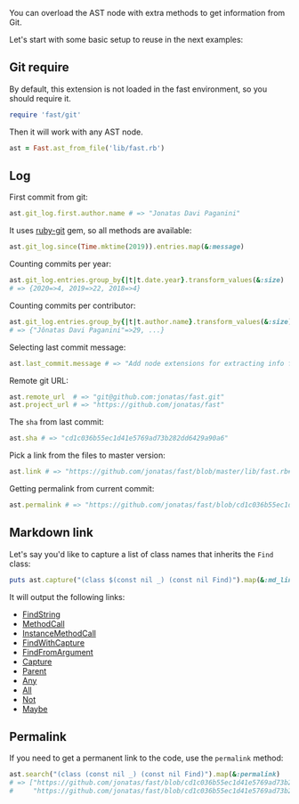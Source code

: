 
You can overload the AST node with extra methods to get information from Git.

Let's start with some basic setup to reuse in the next examples:

## Git require

By default, this extension is not loaded in the fast environment, so you should
require it.

```ruby
require 'fast/git'
```


Then it will work with any AST node.

```ruby
ast = Fast.ast_from_file('lib/fast.rb')
```

## Log

First commit from git:

```ruby
ast.git_log.first.author.name # => "Jonatas Davi Paganini"
```

It uses [ruby-git](https://github.com/ruby-git/ruby-git#examples) gem, so all
methods are available:

```ruby
ast.git_log.since(Time.mktime(2019)).entries.map(&:message)
```

Counting commits per year:

```ruby
ast.git_log.entries.group_by{|t|t.date.year}.transform_values(&:size)
# => {2020=>4, 2019=>22, 2018=>4}
```

Counting commits per contributor:

```ruby
ast.git_log.entries.group_by{|t|t.author.name}.transform_values(&:size)
# => {"Jônatas Davi Paganini"=>29, ...}
```

Selecting last commit message:

```ruby
ast.last_commit.message # => "Add node extensions for extracting info from git (#21)"
```

Remote git URL:

```ruby
ast.remote_url  # => "git@github.com:jonatas/fast.git"
ast.project_url # => "https://github.com/jonatas/fast"
```

The `sha` from last commit:

```ruby
ast.sha # => "cd1c036b55ec1d41e5769ad73b282dd6429a90a6"
```

Pick a link from the files to master version:

```ruby
ast.link # => "https://github.com/jonatas/fast/blob/master/lib/fast.rb#L3-L776"
```

Getting permalink from current commit:

```ruby
ast.permalink # => "https://github.com/jonatas/fast/blob/cd1c036b55ec1d41e5769ad73b282dd6429a90a6/lib/fast.rb#L3-L776"
```

## Markdown link

Let's say you'd like to capture a list of class names that inherits the `Find`
class:

```ruby
puts ast.capture("(class $(const nil _) (const nil Find)").map(&:md_link).join("\n* ")
```

It will output the following links:

* [FindString](https://github.com/jonatas/fast/blob/master/lib/fast.rb#L485)
* [MethodCall](https://github.com/jonatas/fast/blob/master/lib/fast.rb#L496)
* [InstanceMethodCall](https://github.com/jonatas/fast/blob/master/lib/fast.rb#L507)
* [FindWithCapture](https://github.com/jonatas/fast/blob/master/lib/fast.rb#L524)
* [FindFromArgument](https://github.com/jonatas/fast/blob/master/lib/fast.rb#L551)
* [Capture](https://github.com/jonatas/fast/blob/master/lib/fast.rb#L598)
* [Parent](https://github.com/jonatas/fast/blob/master/lib/fast.rb#L622)
* [Any](https://github.com/jonatas/fast/blob/master/lib/fast.rb#L636)
* [All](https://github.com/jonatas/fast/blob/master/lib/fast.rb#L647)
* [Not](https://github.com/jonatas/fast/blob/master/lib/fast.rb#L659)
* [Maybe](https://github.com/jonatas/fast/blob/master/lib/fast.rb#L667)

## Permalink

If you need to get a permanent link to the code, use the `permalink` method:

```ruby
ast.search("(class (const nil _) (const nil Find)").map(&:permalink)
# => ["https://github.com/jonatas/fast/blob/cd1c036b55ec1d41e5769ad73b282dd6429a90a6/lib/fast.rb#L524-L541",
#     "https://github.com/jonatas/fast/blob/cd1c036b55ec1d41e5769ad73b282dd6429a90a6/lib/fast.rb#L551-L571", ...]
```


